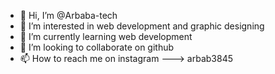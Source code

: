 - 👋 Hi, I’m @Arbaba-tech
- 👀 I’m interested in web development and graphic designing
- 🌱 I’m currently learning web development
- 💞️ I’m looking to collaborate on github
- 📫 How to reach me on instagram ---> arbab3845

<!---
Arbaba-tech/Arbaba-tech is a ✨ special ✨ repository because its `README.md` (this file) appears on your GitHub profile.
You can click the Preview link to take a look at your changes.
--->
